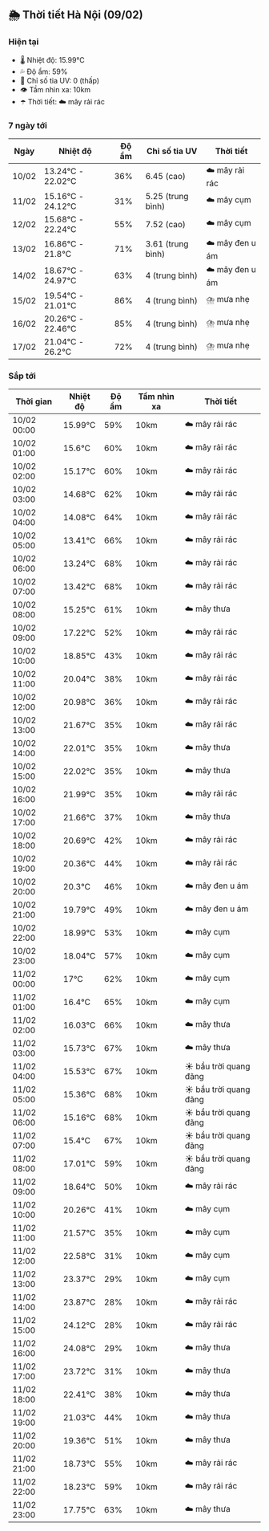 ## 🌦️ Thời tiết Hà Nội (09/02)

### Hiện tại

- 🌡️ Nhiệt độ: 15.99℃
- 💦 Độ ẩm: 59%
- 🌟 Chỉ số tia UV: 0 (thấp)
- 👁️ Tầm nhìn xa: 10km
- ☂️ Thời tiết: ☁️ mây rải rác

### 7 ngày tới

| Ngày | Nhiệt độ | Độ ẩm | Chỉ số tia UV | Thời tiết |
| --- | --- | --- | --- | --- |
| 10/02 | 13.24℃ - 22.02℃ | 36% | 6.45 (cao) | ☁️ mây rải rác |
| 11/02 | 15.16℃ - 24.12℃ | 31% | 5.25 (trung bình) | ☁️ mây cụm |
| 12/02 | 15.68℃ - 22.24℃ | 55% | 7.52 (cao) | ☁️ mây cụm |
| 13/02 | 16.86℃ - 21.8℃ | 71% | 3.61 (trung bình) | ☁️ mây đen u ám |
| 14/02 | 18.67℃ - 24.97℃ | 63% | 4 (trung bình) | ☁️ mây đen u ám |
| 15/02 | 19.54℃ - 21.01℃ | 86% | 4 (trung bình) | ⛈️ mưa nhẹ |
| 16/02 | 20.26℃ - 22.46℃ | 85% | 4 (trung bình) | ⛈️ mưa nhẹ |
| 17/02 | 21.04℃ - 26.2℃ | 72% | 4 (trung bình) | ⛈️ mưa nhẹ |

### Sắp tới

| Thời gian | Nhiệt độ | Độ ẩm | Tầm nhìn xa | Thời tiết |
| --- | --- | --- | --- | --- |
| 10/02 00:00 | 15.99℃ | 59% | 10km | ☁️ mây rải rác |
| 10/02 01:00 | 15.6℃ | 60% | 10km | ☁️ mây rải rác |
| 10/02 02:00 | 15.17℃ | 60% | 10km | ☁️ mây rải rác |
| 10/02 03:00 | 14.68℃ | 62% | 10km | ☁️ mây rải rác |
| 10/02 04:00 | 14.08℃ | 64% | 10km | ☁️ mây rải rác |
| 10/02 05:00 | 13.41℃ | 66% | 10km | ☁️ mây rải rác |
| 10/02 06:00 | 13.24℃ | 68% | 10km | ☁️ mây rải rác |
| 10/02 07:00 | 13.42℃ | 68% | 10km | ☁️ mây rải rác |
| 10/02 08:00 | 15.25℃ | 61% | 10km | ☁️ mây thưa |
| 10/02 09:00 | 17.22℃ | 52% | 10km | ☁️ mây rải rác |
| 10/02 10:00 | 18.85℃ | 43% | 10km | ☁️ mây rải rác |
| 10/02 11:00 | 20.04℃ | 38% | 10km | ☁️ mây rải rác |
| 10/02 12:00 | 20.98℃ | 36% | 10km | ☁️ mây rải rác |
| 10/02 13:00 | 21.67℃ | 35% | 10km | ☁️ mây rải rác |
| 10/02 14:00 | 22.01℃ | 35% | 10km | ☁️ mây thưa |
| 10/02 15:00 | 22.02℃ | 35% | 10km | ☁️ mây thưa |
| 10/02 16:00 | 21.99℃ | 35% | 10km | ☁️ mây rải rác |
| 10/02 17:00 | 21.66℃ | 37% | 10km | ☁️ mây thưa |
| 10/02 18:00 | 20.69℃ | 42% | 10km | ☁️ mây rải rác |
| 10/02 19:00 | 20.36℃ | 44% | 10km | ☁️ mây rải rác |
| 10/02 20:00 | 20.3℃ | 46% | 10km | ☁️ mây đen u ám |
| 10/02 21:00 | 19.79℃ | 49% | 10km | ☁️ mây đen u ám |
| 10/02 22:00 | 18.99℃ | 53% | 10km | ☁️ mây cụm |
| 10/02 23:00 | 18.04℃ | 57% | 10km | ☁️ mây cụm |
| 11/02 00:00 | 17℃ | 62% | 10km | ☁️ mây cụm |
| 11/02 01:00 | 16.4℃ | 65% | 10km | ☁️ mây cụm |
| 11/02 02:00 | 16.03℃ | 66% | 10km | ☁️ mây thưa |
| 11/02 03:00 | 15.73℃ | 67% | 10km | ☁️ mây thưa |
| 11/02 04:00 | 15.53℃ | 67% | 10km | ☀️ bầu trời quang đãng |
| 11/02 05:00 | 15.36℃ | 68% | 10km | ☀️ bầu trời quang đãng |
| 11/02 06:00 | 15.16℃ | 68% | 10km | ☀️ bầu trời quang đãng |
| 11/02 07:00 | 15.4℃ | 67% | 10km | ☀️ bầu trời quang đãng |
| 11/02 08:00 | 17.01℃ | 59% | 10km | ☀️ bầu trời quang đãng |
| 11/02 09:00 | 18.64℃ | 50% | 10km | ☁️ mây rải rác |
| 11/02 10:00 | 20.26℃ | 41% | 10km | ☁️ mây cụm |
| 11/02 11:00 | 21.57℃ | 35% | 10km | ☁️ mây cụm |
| 11/02 12:00 | 22.58℃ | 31% | 10km | ☁️ mây cụm |
| 11/02 13:00 | 23.37℃ | 29% | 10km | ☁️ mây cụm |
| 11/02 14:00 | 23.87℃ | 28% | 10km | ☁️ mây rải rác |
| 11/02 15:00 | 24.12℃ | 28% | 10km | ☁️ mây rải rác |
| 11/02 16:00 | 24.08℃ | 29% | 10km | ☁️ mây thưa |
| 11/02 17:00 | 23.72℃ | 31% | 10km | ☁️ mây thưa |
| 11/02 18:00 | 22.41℃ | 38% | 10km | ☁️ mây thưa |
| 11/02 19:00 | 21.03℃ | 44% | 10km | ☁️ mây thưa |
| 11/02 20:00 | 19.36℃ | 51% | 10km | ☁️ mây thưa |
| 11/02 21:00 | 18.73℃ | 55% | 10km | ☁️ mây rải rác |
| 11/02 22:00 | 18.23℃ | 59% | 10km | ☁️ mây rải rác |
| 11/02 23:00 | 17.75℃ | 63% | 10km | ☁️ mây thưa |
